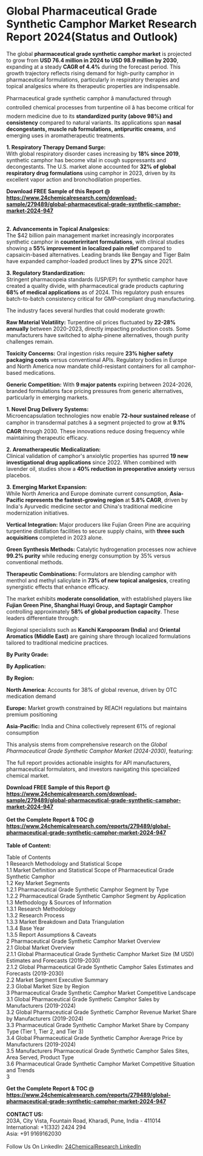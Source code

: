 <h1>Global Pharmaceutical Grade Synthetic Camphor Market Research Report 2024(Status and Outlook)</h1><p>The global <strong>pharmaceutical grade synthetic camphor market</strong> is projected to grow from <strong>USD 76.4 million in 2024 to USD 98.9 million by 2030</strong>, expanding at a steady <strong>CAGR of 4.4%</strong> during the forecast period. This growth trajectory reflects rising demand for high-purity camphor in pharmaceutical formulations, particularly in respiratory therapies and topical analgesics where its therapeutic properties are indispensable.</p><p>Pharmaceutical grade synthetic camphor â manufactured through controlled chemical processes from turpentine oil â has become critical for modern medicine due to its <strong>standardized purity (above 98%) and consistency</strong> compared to natural variants. Its applications span <strong>nasal decongestants, muscle rub formulations, antipruritic creams</strong>, and emerging uses in aromatherapeutic treatments.</p><p><strong>1. Respiratory Therapy Demand Surge:</strong><br>
With global respiratory disorder cases increasing by <strong>18% since 2019</strong>, synthetic camphor has become vital in cough suppressants and decongestants. The U.S. market alone accounted for <strong>32% of global respiratory drug formulations</strong> using camphor in 2023, driven by its excellent vapor action and bronchodilation properties.</p><div><b>Download FREE Sample of this Report @ 
            <a href="https://www.24chemicalresearch.com/download-sample/279489/global-pharmaceutical-grade-synthetic-camphor-market-2024-947">
            https://www.24chemicalresearch.com/download-sample/279489/global-pharmaceutical-grade-synthetic-camphor-market-2024-947</a></b></div><br><p><strong>2. Advancements in Topical Analgesics:</strong><br>
The $42 billion pain management market increasingly incorporates synthetic camphor in <strong>counterirritant formulations</strong>, with clinical studies showing a <strong>55% improvement in localized pain relief</strong> compared to capsaicin-based alternatives. Leading brands like Bengay and Tiger Balm have expanded camphor-loaded product lines by <strong>27%</strong> since 2021.</p><p><strong>3. Regulatory Standardization:</strong><br>
Stringent pharmacopeia standards (USP/EP) for synthetic camphor have created a quality divide, with pharmaceutical grade products capturing <strong>68% of medical applications</strong> as of 2024. This regulatory push ensures batch-to-batch consistency critical for GMP-compliant drug manufacturing.</p><p>The industry faces several hurdles that could moderate growth:</p><p><strong>Raw Material Volatility:</strong> Turpentine oil prices fluctuated by <strong>22-28% annually</strong> between 2020-2023, directly impacting production costs. Some manufacturers have switched to alpha-pinene alternatives, though purity challenges remain.</p><p><strong>Toxicity Concerns:</strong> Oral ingestion risks require <strong>23% higher safety packaging costs</strong> versus conventional APIs. Regulatory bodies in Europe and North America now mandate child-resistant containers for all camphor-based medications.</p><p><strong>Generic Competition:</strong> With <strong>9 major patents</strong> expiring between 2024-2026, branded formulations face pricing pressures from generic alternatives, particularly in emerging markets.</p><p><strong>1. Novel Drug Delivery Systems:</strong><br>
Microencapsulation technologies now enable <strong>72-hour sustained release</strong> of camphor in transdermal patches â a segment projected to grow at <strong>9.1% CAGR</strong> through 2030. These innovations reduce dosing frequency while maintaining therapeutic efficacy.</p><p><strong>2. Aromatherapeutic Medicalization:</strong><br>
Clinical validation of camphor's anxiolytic properties has spurred <strong>19 new investigational drug applications</strong> since 2022. When combined with lavender oil, studies show a <strong>40% reduction in preoperative anxiety</strong> versus placebos.</p><p><strong>3. Emerging Market Expansion:</strong><br>
While North America and Europe dominate current consumption, <strong>Asia-Pacific represents the fastest-growing region</strong> at <strong>5.8% CAGR</strong>, driven by India's Ayurvedic medicine sector and China's traditional medicine modernization initiatives.</p><p><strong>Vertical Integration:</strong> Major producers like Fujian Green Pine are acquiring turpentine distillation facilities to secure supply chains, with <strong>three such acquisitions</strong> completed in 2023 alone.</p><p><strong>Green Synthesis Methods:</strong> Catalytic hydrogenation processes now achieve <strong>99.2% purity</strong> while reducing energy consumption by 35% versus conventional methods.</p><p><strong>Therapeutic Combinations:</strong> Formulators are blending camphor with menthol and methyl salicylate in <strong>73% of new topical analgesics</strong>, creating synergistic effects that enhance efficacy.</p><p>The market exhibits <strong>moderate consolidation</strong>, with established players like <strong>Fujian Green Pine, Shanghai Huayi Group, and Saptagir Camphor</strong> controlling approximately <strong>58% of global production capacity</strong>. These leaders differentiate through:</p><p>Regional specialists such as <strong>Kanchi Karopooram (India)</strong> and <strong>Oriental Aromatics (Middle East)</strong> are gaining share through localized formulations tailored to traditional medicine practices.</p><p><strong>By Purity Grade:</strong></p><p><strong>By Application:</strong></p><p><strong>By Region:</strong></p><p><strong>North America:</strong> Accounts for 38% of global revenue, driven by OTC medication demand</p><p><strong>Europe:</strong> Market growth constrained by REACH regulations but maintains premium positioning</p><p><strong>Asia-Pacific:</strong> India and China collectively represent 61% of regional consumption</p><p>This analysis stems from comprehensive research on the <em>Global Pharmaceutical Grade Synthetic Camphor Market (2024-2030)</em>, featuring:</p><p>The full report provides actionable insights for API manufacturers, pharmaceutical formulators, and investors navigating this specialized chemical market.</p><div><b>Download FREE Sample of this Report @ 
            <a href="https://www.24chemicalresearch.com/download-sample/279489/global-pharmaceutical-grade-synthetic-camphor-market-2024-947">
            https://www.24chemicalresearch.com/download-sample/279489/global-pharmaceutical-grade-synthetic-camphor-market-2024-947</a></b></div><br><div><b>Get the Complete Report & TOC @ 
            <a href="https://www.24chemicalresearch.com/reports/279489/global-pharmaceutical-grade-synthetic-camphor-market-2024-947">
            https://www.24chemicalresearch.com/reports/279489/global-pharmaceutical-grade-synthetic-camphor-market-2024-947</a></b></div><br>
            <b>Table of Content:</b><p>Table of Contents<br />
 1 Research Methodology and Statistical Scope<br />
 1.1 Market Definition and Statistical Scope of Pharmaceutical Grade Synthetic Camphor<br />
 1.2 Key Market Segments<br />
 1.2.1 Pharmaceutical Grade Synthetic Camphor Segment by Type<br />
 1.2.2 Pharmaceutical Grade Synthetic Camphor Segment by Application<br />
 1.3 Methodology & Sources of Information<br />
 1.3.1 Research Methodology<br />
 1.3.2 Research Process<br />
 1.3.3 Market Breakdown and Data Triangulation<br />
 1.3.4 Base Year<br />
 1.3.5 Report Assumptions & Caveats<br />
 2 Pharmaceutical Grade Synthetic Camphor Market Overview<br />
 2.1 Global Market Overview<br />
 2.1.1 Global Pharmaceutical Grade Synthetic Camphor Market Size (M USD) Estimates and Forecasts (2019-2030)<br />
 2.1.2 Global Pharmaceutical Grade Synthetic Camphor Sales Estimates and Forecasts (2019-2030)<br />
 2.2 Market Segment Executive Summary<br />
 2.3 Global Market Size by Region<br />
 3 Pharmaceutical Grade Synthetic Camphor Market Competitive Landscape<br />
 3.1 Global Pharmaceutical Grade Synthetic Camphor Sales by Manufacturers (2019-2024)<br />
 3.2 Global Pharmaceutical Grade Synthetic Camphor Revenue Market Share by Manufacturers (2019-2024)<br />
 3.3 Pharmaceutical Grade Synthetic Camphor Market Share by Company Type (Tier 1, Tier 2, and Tier 3)<br />
 3.4 Global Pharmaceutical Grade Synthetic Camphor Average Price by Manufacturers (2019-2024)<br />
 3.5 Manufacturers Pharmaceutical Grade Synthetic Camphor Sales Sites, Area Served, Product Type<br />
 3.6 Pharmaceutical Grade Synthetic Camphor Market Competitive Situation and Trends<br />
 3</p><div><b>Get the Complete Report & TOC @ 
            <a href="https://www.24chemicalresearch.com/reports/279489/global-pharmaceutical-grade-synthetic-camphor-market-2024-947">
            https://www.24chemicalresearch.com/reports/279489/global-pharmaceutical-grade-synthetic-camphor-market-2024-947</a></b></div><br><b>CONTACT US:</b><br>
            203A, City Vista, Fountain Road, Kharadi, Pune, India - 411014<br>
            International: +1(332) 2424 294<br>
            Asia: +91 9169162030 <br><br>
            Follow Us On LinkedIn: <a href="https://www.linkedin.com/company/24chemicalresearch/">24ChemicalResearch LinkedIn</a>